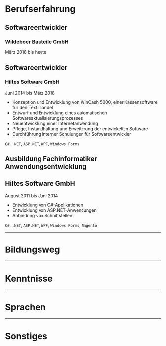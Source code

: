 # Berufserfahrung

## Softwareentwickler
### Wildeboer Bauteile GmbH
März 2018 bis heute

## Softwareentwickler
### Hiltes Software GmbH
Juni 2014 bis März 2018

* Konzeption und Entwicklung von WinCash 5000, einer Kassensoftware für den Textilhandel
* Entwurf und Entwicklung eines automatischen Softwareaktualisierungsprozesses
* Neuentwicklung einer Internetanwendung
* Pflege, Instandhaltung und Erweiterung der entwickelten Software
* Durchführung interner Schulungen für Softwareentwickler

`C#`, `.NET`, `ASP.NET`, `WPF`, `Windows Forms`

## Ausbildung Fachinformatiker Anwendungsentwicklung
## Hiltes Software GmbH
August 2011 bis Juni 2014

* Entwicklung von C#-Applikationen
* Entwicklung von ASP.NET-Anwendungen
* Anbindung von Schnittstellen

`C#`, `.NET`, `ASP.NET`, `WPF`, `Windows Forms`, `Magento`

* * *

# Bildungsweg

* * *

# Kenntnisse

* * *

# Sprachen

* * *

# Sonstiges
